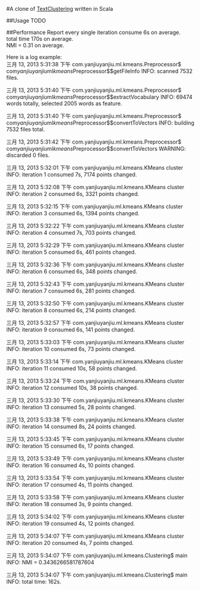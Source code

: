 #A clone of [TextClustering](https://github.com/soulmachine/machinelearning/tree/master/TextClustering) written in Scala 


##Usage
TODO

##Performance Report
every single iteration consume 6s on average.  
total time 170s on average.  
NMI = 0.31 on average.  

Here is a log example:  
三月 13, 2013 5:31:38 下午 com.yanjiuyanjiu.ml.kmeans.Preprocessor$ com$yanjiuyanjiu$ml$kmeans$Preprocessor$$getFileInfo
INFO: scanned 7532 files.

三月 13, 2013 5:31:40 下午 com.yanjiuyanjiu.ml.kmeans.Preprocessor$ com$yanjiuyanjiu$ml$kmeans$Preprocessor$$extractVocabulary
INFO: 69474 words totally, selected 2005 words as feature.

三月 13, 2013 5:31:40 下午 com.yanjiuyanjiu.ml.kmeans.Preprocessor$ com$yanjiuyanjiu$ml$kmeans$Preprocessor$$convertToVectors
INFO: building 7532 files total.

三月 13, 2013 5:31:42 下午 com.yanjiuyanjiu.ml.kmeans.Preprocessor$ com$yanjiuyanjiu$ml$kmeans$Preprocessor$$convertToVectors
WARNING: discarded 0 files.

三月 13, 2013 5:32:01 下午 com.yanjiuyanjiu.ml.kmeans.KMeans cluster
INFO: iteration 1 consumed 7s, 7174 points changed.

三月 13, 2013 5:32:08 下午 com.yanjiuyanjiu.ml.kmeans.KMeans cluster
INFO: iteration 2 consumed 6s, 3321 points changed.

三月 13, 2013 5:32:15 下午 com.yanjiuyanjiu.ml.kmeans.KMeans cluster
INFO: iteration 3 consumed 6s, 1394 points changed.

三月 13, 2013 5:32:22 下午 com.yanjiuyanjiu.ml.kmeans.KMeans cluster
INFO: iteration 4 consumed 7s, 703 points changed.

三月 13, 2013 5:32:29 下午 com.yanjiuyanjiu.ml.kmeans.KMeans cluster
INFO: iteration 5 consumed 6s, 461 points changed.

三月 13, 2013 5:32:36 下午 com.yanjiuyanjiu.ml.kmeans.KMeans cluster
INFO: iteration 6 consumed 6s, 348 points changed.

三月 13, 2013 5:32:43 下午 com.yanjiuyanjiu.ml.kmeans.KMeans cluster
INFO: iteration 7 consumed 6s, 281 points changed.

三月 13, 2013 5:32:50 下午 com.yanjiuyanjiu.ml.kmeans.KMeans cluster
INFO: iteration 8 consumed 6s, 214 points changed.

三月 13, 2013 5:32:57 下午 com.yanjiuyanjiu.ml.kmeans.KMeans cluster
INFO: iteration 9 consumed 6s, 141 points changed.

三月 13, 2013 5:33:03 下午 com.yanjiuyanjiu.ml.kmeans.KMeans cluster
INFO: iteration 10 consumed 6s, 73 points changed.

三月 13, 2013 5:33:14 下午 com.yanjiuyanjiu.ml.kmeans.KMeans cluster
INFO: iteration 11 consumed 10s, 58 points changed.

三月 13, 2013 5:33:24 下午 com.yanjiuyanjiu.ml.kmeans.KMeans cluster
INFO: iteration 12 consumed 10s, 38 points changed.

三月 13, 2013 5:33:30 下午 com.yanjiuyanjiu.ml.kmeans.KMeans cluster
INFO: iteration 13 consumed 5s, 28 points changed.

三月 13, 2013 5:33:38 下午 com.yanjiuyanjiu.ml.kmeans.KMeans cluster
INFO: iteration 14 consumed 8s, 24 points changed.

三月 13, 2013 5:33:45 下午 com.yanjiuyanjiu.ml.kmeans.KMeans cluster
INFO: iteration 15 consumed 6s, 17 points changed.

三月 13, 2013 5:33:49 下午 com.yanjiuyanjiu.ml.kmeans.KMeans cluster
INFO: iteration 16 consumed 4s, 10 points changed.

三月 13, 2013 5:33:54 下午 com.yanjiuyanjiu.ml.kmeans.KMeans cluster
INFO: iteration 17 consumed 4s, 11 points changed.

三月 13, 2013 5:33:58 下午 com.yanjiuyanjiu.ml.kmeans.KMeans cluster
INFO: iteration 18 consumed 3s, 9 points changed.

三月 13, 2013 5:34:02 下午 com.yanjiuyanjiu.ml.kmeans.KMeans cluster
INFO: iteration 19 consumed 4s, 12 points changed.

三月 13, 2013 5:34:07 下午 com.yanjiuyanjiu.ml.kmeans.KMeans cluster
INFO: iteration 20 consumed 4s, 7 points changed.

三月 13, 2013 5:34:07 下午 com.yanjiuyanjiu.ml.kmeans.Clustering$ main
INFO: NMI = 0.3436266581787604

三月 13, 2013 5:34:07 下午 com.yanjiuyanjiu.ml.kmeans.Clustering$ main
INFO: 	total time: 162s.



